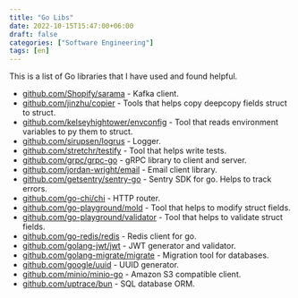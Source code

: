 ```yaml
---
title: "Go Libs"
date: 2022-10-15T15:47:00+06:00
draft: false
categories: ["Software Engineering"]
tags: [en]
---
```


This is a list of Go libraries that I have used and found helpful.

- [github.com/Shopify/sarama](https://github.com/Shopify/sarama) - Kafka client.
- [github.com/jinzhu/copier](https://github.com/jinzhu/copier) - Tools that helps copy deepcopy fields struct to struct.
- [github.com/kelseyhightower/envconfig](https://github.com/kelseyhightower/envconfig) - Tool that reads environment variables to py them to struct.
- [github.com/sirupsen/logrus](https://github.com/sirupsen/logrus) - Logger.
- [github.com/stretchr/testify](https://github.com/stretchr/testify) - Tool that helps write tests.
- [github.com/grpc/grpc-go](https://github.com/grpc/grpc-go) - gRPC library to client and server.
- [github.com/jordan-wright/email](https://github.com/jordan-wright/email) - Email client library.
- [github.com/getsentry/sentry-go](https://github.com/getsentry/sentry-go) - Sentry SDK for go. Helps to track errors.
- [github.com/go-chi/chi](https://github.com/go-chi/chi) - HTTP router.
- [github.com/go-playground/mold](https://github.com/go-playground/mold) - Tool that helps to modify struct fields.
- [github.com/go-playground/validator](https://github.com/go-playground/validator) - Tool that helps to validate struct fields.
- [github.com/go-redis/redis](https://github.com/go-redis/redis) - Redis client for go.
- [github.com/golang-jwt/jwt](https://github.com/golang-jwt/jwt) - JWT generator and validator.
- [github.com/golang-migrate/migrate](https://github.com/golang-migrate/migrate) - Migration tool for databases.
- [github.com/google/uuid](https://hgithub.com/google/uuid) - UUID generator.
- [github.com/minio/minio-go](https://github.com/minio/minio-go) - Amazon S3 compatible client.
- [github.com/uptrace/bun](https://github.com/uptrace/bun) - SQL database ORM.
